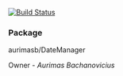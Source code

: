 [![Build Status](https://travis-ci.org/3auris/date-manager.svg?branch=master)](https://travis-ci.org/3auris/date-manager)

### Package
aurimasb/DateManager

Owner - _Aurimas Bachanovicius_
